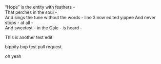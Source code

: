 “Hope” is the entity with feathers -  
That perches in the soul -  
And sings the tune without the words -  line 3 now edited yippee
And never stops - at all -  
And sweetest - in the Gale - is heard -  

This is another test edit

bippity bop test pull request

oh yeah

